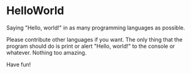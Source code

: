 # HelloWorld

Saying "Hello, world!" in as many programming languages as possible.

Please contribute other languages if you want. The only thing that the program should do is print or alert "Hello, world!" to the console or whatever. Nothing too amazing.

Have fun!
